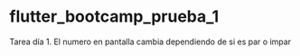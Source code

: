 # flutter_bootcamp_prueba_1

Tarea día 1. 
El numero en pantalla cambia dependiendo de si es par o impar
